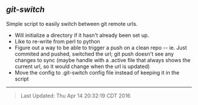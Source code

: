 ***git-switch***
----
Simple script to easily switch between git remote urls.

- Will initialize a directory if it hasn't already been set up.  
- Like to re-write from perl to python
- Figure out a way to be able to trigger a push on a clean repo 
-- ie. Just commited and pushed, switched the url; git push doesn't see any changes to sync (maybe handle with a .active file that always shows the current url, so it would change when the url is updated)
- Move the config to .git-switch config file instead of keeping it in the script
----

>Last Updated: Thu Apr 14 20:32:19 CDT 2016
